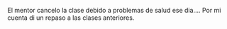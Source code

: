 El mentor cancelo la clase debido a problemas de salud ese dia....
Por mi cuenta di un repaso a las clases anteriores.
